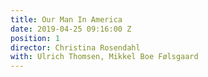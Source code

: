```yaml
---
title: Our Man In America
date: 2019-04-25 09:16:00 Z
position: 1
director: Christina Rosendahl
with: Ulrich Thomsen, Mikkel Boe Følsgaard
---
```


